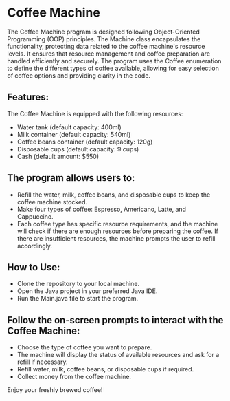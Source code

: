 # Coffee Machine
The Coffee Machine program is designed following Object-Oriented Programming (OOP) principles. The Machine class encapsulates the functionality, protecting data related to the coffee machine's resource levels.
It ensures that resource management and coffee preparation are handled efficiently and securely.
The program uses the Coffee enumeration to define the different types of coffee available, allowing for easy selection of coffee options and providing clarity in the code.

## Features:
The Coffee Machine is equipped with the following resources:
- Water tank (default capacity: 400ml)
- Milk container (default capacity: 540ml)
- Coffee beans container (default capacity: 120g)
- Disposable cups (default capacity: 9 cups)
- Cash (default amount: $550)

## The program allows users to:
- Refill the water, milk, coffee beans, and disposable cups to keep the coffee machine stocked.
- Make four types of coffee: Espresso, Americano, Latte, and Cappuccino.
- Each coffee type has specific resource requirements, and the machine will check if there are enough resources before preparing the coffee.
If there are insufficient resources, the machine prompts the user to refill accordingly.

## How to Use:
- Clone the repository to your local machine.
- Open the Java project in your preferred Java IDE.
- Run the Main.java file to start the program.

## Follow the on-screen prompts to interact with the Coffee Machine:
- Choose the type of coffee you want to prepare.
- The machine will display the status of available resources and ask for a refill if necessary.
- Refill water, milk, coffee beans, or disposable cups if required.
- Collect money from the coffee machine.

Enjoy your freshly brewed coffee!